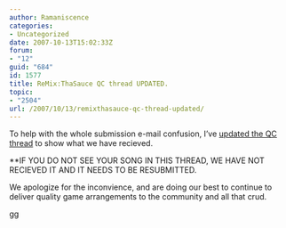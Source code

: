 ```yaml
---
author: Ramaniscence
categories:
- Uncategorized
date: 2007-10-13T15:02:33Z
forum:
- "12"
guid: "684"
id: 1577
title: ReMix:ThaSauce QC thread UPDATED.
topic:
- "2504"
url: /2007/10/13/remixthasauce-qc-thread-updated/
---
```


To help with the whole submission e-mail confusion, I&#8217;ve <a href="http://forums.thasauce.net/viewtopic.php?p=510#510" target="_blank">updated the QC thread</a> to show what we have recieved.

**IF YOU DO NOT SEE YOUR SONG IN THIS THREAD, WE HAVE NOT RECIEVED IT AND IT NEEDS TO BE RESUBMITTED.</p> 

</strong>We apologize for the inconvience, and are doing our best to continue to deliver quality game arrangements to the community and all that crud.

gg
